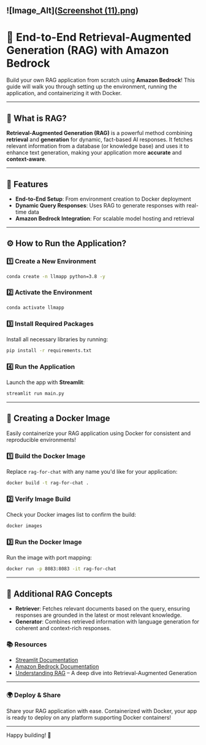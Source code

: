 ![Image_Alt]([Screenshot (11).png](https://github.com/prasadsdd/End-to-End-RAG-using-Amazon-Bedrock/blob/e3084aa84721e599ccc7276d59be0774771e7fda/Screenshot%20(11).png))
---

# 🚀 End-to-End Retrieval-Augmented Generation (RAG) with Amazon Bedrock

Build your own RAG application from scratch using **Amazon Bedrock**! This guide will walk you through setting up the environment, running the application, and containerizing it with Docker.



---

## 📖 What is RAG?

**Retrieval-Augmented Generation (RAG)** is a powerful method combining **retrieval** and **generation** for dynamic, fact-based AI responses. It fetches relevant information from a database (or knowledge base) and uses it to enhance text generation, making your application more **accurate** and **context-aware**.

---

## 🌟 Features

- **End-to-End Setup**: From environment creation to Docker deployment
- **Dynamic Query Responses**: Uses RAG to generate responses with real-time data
- **Amazon Bedrock Integration**: For scalable model hosting and retrieval

---

## ⚙️ How to Run the Application?

### 1️⃣ Create a New Environment

```bash
conda create -n llmapp python=3.8 -y 
```

### 2️⃣ Activate the Environment

```bash
conda activate llmapp 
```

### 3️⃣ Install Required Packages

Install all necessary libraries by running:

```bash
pip install -r requirements.txt
```

### 4️⃣ Run the Application

Launch the app with **Streamlit**:

```bash
streamlit run main.py
```

---

## 🐳 Creating a Docker Image

Easily containerize your RAG application using Docker for consistent and reproducible environments!

### 1️⃣ Build the Docker Image

Replace `rag-for-chat` with any name you'd like for your application:

```bash
docker build -t rag-for-chat .
```

### 2️⃣ Verify Image Build

Check your Docker images list to confirm the build:

```bash
docker images
```

### 3️⃣ Run the Docker Image

Run the image with port mapping:

```bash
docker run -p 8083:8083 -it rag-for-chat
```

---

## 🧩 Additional RAG Concepts

- **Retriever**: Fetches relevant documents based on the query, ensuring responses are grounded in the latest or most relevant knowledge.
- **Generator**: Combines retrieved information with language generation for coherent and context-rich responses.

### 📚 Resources

- [Streamlit Documentation](https://docs.streamlit.io/)
- [Amazon Bedrock Documentation](https://aws.amazon.com/bedrock/)
- [Understanding RAG](https://huggingface.co/blog/rag) – A deep dive into Retrieval-Augmented Generation

---

### 🌍 Deploy & Share

Share your RAG application with ease. Containerized with Docker, your app is ready to deploy on any platform supporting Docker containers!

---

Happy building! 🎉

